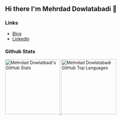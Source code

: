 ## Hi there I'm Mehrdad Dowlatabadi 👋


### Links

  - [Blog](https://www.mehrdaddowlatabadi.com/)
  - [LinkedIn](https://www.linkedin.com/in/mehrdad-dowlatabadi/)
  
### Github Stats
        
<a href="https://github.com/Lanz86">
  <img height="180em" src="https://github-readme-stats.vercel.app/api?username=Dowlatabadi&show_icons=true&theme=dark&count_private=true" alt="Mehrdad Dowlatbadi's GitHub Stats" />
  <img height="180em" src="https://github-readme-stats.vercel.app/api/top-langs/?username=Dowlatabadi&theme=dark&layout=compact" 
    alt="Mehrdad Dowlatabadi GitHub Top Languages" />
</a>
